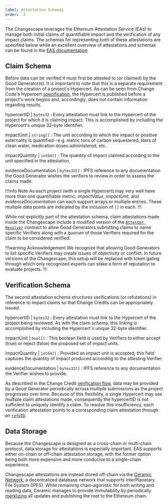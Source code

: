 ```yaml
---
label: Attestation Schemas
order: -3
---
```


The Changescape leverages the Ethereum Attestation Service (EAs) to manage both initial claims of quantifiable impact and the verification of any impact claims. The schemas for representing both of these attestations are specified below while an excellent overview of attestations and schemas can be found in the [EAS documentation](https://docs.attest.org/docs/category/core-concepts).

## Claim Schema

Before data can be verified it must first be attested to (or claimed) by the Good Generator(s). It is important to note that this is a separate requirement from the creation of a project's Hypercert. As can be seen from Change Code's Hypercert [specification](./hypercerts.md), the Hypercert is published before a project's work begins and, accordingly, does not contain information regarding results.

hypercertID | `bytes32`
:   Every attestation must link to the Hypercert of the project for which it is claiming impact. This is accomplished by including the Hypercert's unique 32-byte identifier.

impactUnit | `string[]`
:   The unit according to which the impact or positive externality is quantified--e.g. metric tons of carbon sequestered, liters of clean water, medication doses administered, etc.

impactQuantity | `int64[]`
:   The quantity of impact claimed according to the unit specified in the attestation.

evidenceDocumentation | `bytes32[]`
:   IPFS reference to any documentation the Good Generator wishes the verifiers to review in order to assess the claims made.

!!!info Note
As each project (with a single Hypercert) may very well have more than one quantifiable metric, *impactValue*, *impactUnit*, and *evidenceDocumentation* can each support arrays or multiple entries. These multiple data points are indicated by the inclusion of `[]` in each.
!!!

While not explicitly part of the attestation schema, claim attestations made inside the Changescape include a modified version of the [`Attestor Resolver`](https://docs.attest.org/docs/tutorials/resolver-contracts#attester-resolver) contract to allow Good Generators submitting claims to name specific Verifiers along with a quorum of those Verifiers required for the claim to be considered verified.

!!!warning Acknowledgement
We recognize that allowing Good Generators to list specific Verifiers may create issues of objectivity or conflict. In future versions of the Changescape, this setup will be replaced with token gating through which only recognized experts can stake a form of reputation to evaluate projects. 
!!!

## Verification Schema

The second attestation schema structures verifications (or refutations) in reference to impact claims so that Change Credits can be appropriately issued.

hypercertID | `bytes32`
:   Every attestation must link to the Hypercert of the project being reviewed. As with the claim schema, this linking is accomplished by including the Hypercert's unique 32-byte identifier.

impactUnit | `bool[]`
:   This boolean field is used by Verifiers to either accept (true) or reject (false) the proposed set of impact units.

impactQuantity | `int64[]`
:   Provided an impact unit is accepted, this field captures the quantity of impact produced according to the attesting Verifier.

evidenceDocumentation | `bytes32[]`
:   IPFS reference to any documentation the Verifier wishes to provide.

As described in the Change Credit [verification flow](../change-credits/verification.md), data may be provided by a Good Generator periodically across multiple submissions as the project progresses over time. Because of this flexibility, a single Hypercert may see multiple claim attestations made, consequently the hypercertID is not sufficient to uniquely identify a claim. To resolve this insufficiency, each verification attestation points to a corresponding claim attestation through an [`refUID`](https://docs.attest.org/docs/tutorials/referenced-attestations).

## Data Storage

Because the Changescape is designed as a cross-chain or multi-chain protocol, data storage for attestations is especially important. EAS supports either on-chain or off-chain attestation storage, with the former option being both more expensive and more conducive to a single-chain experience.

Changescape attestations are instead stored off-chain via the [Ceramic Network](https://developers.ceramic.network/docs/introduction/intro), a decentralized database network that supports InterPlanetary File System (IPFS). While remaining chain-agonistic for both writing and reading data, Ceramic manages to provide immutability by periodically [merklizing](https://docs.attest.org/docs/tutorials/ceramic-storage#ceramic-as-a-data-ledger) all updates and publishing the root to the Ethereum chain.
